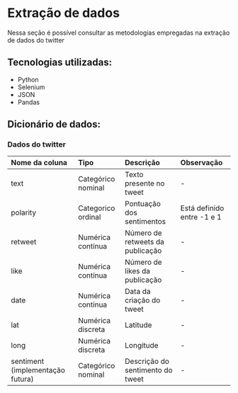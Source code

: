 # Extração de dados

Nessa seção é possível consultar as metodologias empregadas na extração de dados do twitter

## Tecnologias utilizadas:

<ul>
<li>Python</li>
<li>Selenium</li>
<li>JSON</li>
<li>Pandas</li>
</ul>


## Dicionário de dados:

### Dados do twitter

| Nome da coluna | Tipo | Descrição | Observação |
| :---- | :---- | :--- | :--- |
| text | Categórico nominal | Texto presente no tweet | - |
| polarity  | Categorico ordinal | Pontuação dos sentimentos | Está definido entre -1 e 1 |
| retweet | Numérica contínua | Número de retweets da publicação | - |
| like | Numérica contínua | Número de likes da publicação | - |
| date | Numérica contínua | Data da criação do tweet | - |
| lat | Numérica discreta | Latitude | - |
| long | Numérica discreta | Longitude | - |
| sentiment (implementação futura) | Categórico nominal | Descrição do sentimento do tweet | - |
